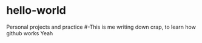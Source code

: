 # hello-world
Personal projects and practice
#-This is me writing down crap, to learn how github works
Yeah
